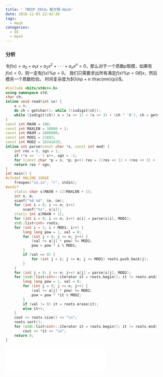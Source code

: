 ```yaml
---
title: '「NOIP 2014」解方程-Hash'
date: 2016-11-03 22:42:30
tags:
  - Hash
categories: 
  - OI
  - Hash
---
```

### 分析
令$f(x) = a_0 + a_1 x + a_2x^2 + \cdot \cdot \cdot + a_nx^n = 0$，那么对于一个质数$p$取模，如果有$f(x) = 0$，则一定有$f(x)\% p = 0$。
我们只需要求出所有满足$f(x)\%p = 0$的$x$，然后模另一个质数检验。
时间复杂度为$O(np + n \frac{nm}{p})$。
<!-- more -->
``` cpp
#include <bits/stdc++.h>
using namespace std;
char ch;
inline void read(int &x) {
    x = 0;
    do ch = getchar(); while (!isdigit(ch));
    while (isdigit(ch)) x = (x << 1) + (x << 3) + (ch ^ '0'), ch = getchar();
}
const int MAXN = 100;
const int MAXLEN = 10000 + 1;
const int MAXM = 1000000;
const int MOD1 = 21893;
const int MOD2 = 18341629;
inline int parse(const char *s, const int mod) {
    int res = 0, sgn = 1;
    if (*s == '-') s++, sgn = -1;
    for (const char *p = s; *p; p++) res = ((res << 1) + (res << 3) + (*p ^ '0')) % mod;
    return res * sgn;
}
int main() {
#ifndef ONLINE_JUDGE
	freopen("in.in", "r", stdin);
#endif
	static char s[MAXN + 1][MAXLEN + 1];
	int n, m;
	scanf("%d %d", &n, &m);
    for (int i = 0; i <= n; i++)
        scanf("%s", s[i]);
    static int a[MAXN + 1];
    for (int i = 0; i <= n; i++) a[i] = parse(s[i], MOD1);
    std::list<int> roots;
	for (int i = 1; i < MOD1; i++) {
        long long pow = 1, val = 0;
        for (int j = 0; j <= n; j++) {
            (val += a[j] * pow) %= MOD1;
            pow = pow * i % MOD1;
        }
        if (val == 0) {
            for (int j = i; j <= m; j += MOD1) roots.push_back(j);
        }
    }
    for (int j = 0; j <= n; j++) a[j] = parse(s[j], MOD2);
    for (std::list<int>::iterator it = roots.begin(); it != roots.end(); ) {
        long long pow = 1, val = 0;
        for (int j = 0; j <= n; j++) {
            (val += a[j] * pow) %= MOD2;
            pow = pow * *it % MOD2;
        }
        if (val != 0) it = roots.erase(it);
        else it++;
    }
    cout << roots.size() << "\n";
    roots.sort();
    for (std::list<int>::iterator it = roots.begin(); it != roots.end(); it++)
    	cout << *it << "\n";
	return 0;
}
```
<iframe frameborder="no" border="0" marginwidth="0" marginheight="0" width=330 height=86 src="//music.163.com/outchain/player?type=2&id=28952060&auto=1&height=66"></iframe>